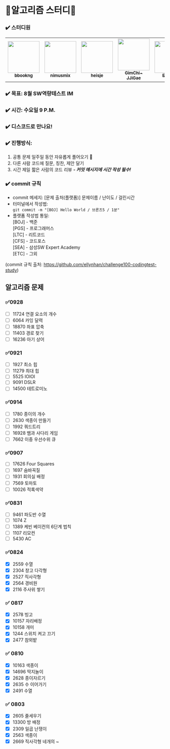 # 🎇알고리즘 스터디🎇

### ✔️ 스터디원
<table>
  <tr>
   <td align="center"><a href="https://github.com/bbookng"><img src="https://avatars.githubusercontent.com/u/109321163?v=4" width="100px;" alt=""/>
   <br /><sub><b>bbookng</b><br></sub></a></td>
   <td align="center"><a href="https://github.com/nimusmix"><img src="https://avatars.githubusercontent.com/u/109320569?s=400" width="100px;" alt=""/>
   <br /><sub><b>nimusmix</b><br></sub></a></td>
   <td align="center"><a href="https://github.com/heisje"><img src="https://avatars.githubusercontent.com/u/109322450?v=4" width="100px;" alt=""/>
   <br /><sub><b>heisje</b><br></sub></a></td>
   <td align="center"><a href="https://github.com/GimChi-JJiGae"><img src="https://avatars.githubusercontent.com/u/54613889?v=4" width="100px;" alt=""/>
   <br /><sub><b>GimChi-JJiGae</b><br></sub></a></td>
   <td align="center"><a href="https://github.com/EZ-000"><img src="https://avatars.githubusercontent.com/u/85544352?v=4" width="100px;" alt=""/>
   <br /><sub><b>EZ-000</b><br></sub></a></td>
   <td align="center"><a href="https://github.com/Choihyoungkyu"><img src="https://avatars.githubusercontent.com/u/109322428?v=4" width="100px;" alt=""/>
   <br /><sub><b>Choihyoungkyu</b><br></sub></a></td>
  </tr>
</table>

### ✔️ 목표: 8월 SW역량테스트 IM

### ✔️ 시간: 수요일 9 P.M.

### ✔️ 디스코드로 만나요!

### ✔️ 진행방식:
1. 공통 문제 일주일 동안 자유롭게 풀어오기 🌱
2. 다른 사람 코드에 질문, 칭찬, 제안 달기
3. 시간 제일 짧은 사람의 코드 리뷰 ***- 커밋 메시지에 시간 작성 필수!***

### ✔️ commit 규칙
* commit 메세지: [문제 출처(플랫폼)] 문제이름 / 난이도 / 걸린시간
* 터미널에서 작성법:  
```git commit -m "[BOJ] Hello World / 브론즈5 / 1분"```
* 플랫폼 작성법 통일:  
  [BOJ] - 백준  
  [PGS] - 프로그래머스  
  [LTC] - 리트코드  
  [CFS] - 코드포스  
  [SEA] - 삼성SW Expert Academy  
  [ETC] - 그외  
  

(commit 규칙 출처: https://github.com/ellynhan/challenge100-codingtest-study)



## 알고리즘 문제

### ✅0928

- [ ] 11724 연결 요소의 개수
- [ ] 6064 카잉 달력
- [ ] 18870 좌표 압축
- [ ] 11403 경로 찾기
- [ ] 16236 아기 상어

### ✅0921

- [ ] 1927 최소 힙
- [ ] 11279 최대 힙
- [ ] 5525 IOIOI
- [ ] 9091 DSLR
- [ ] 14500 테트로미노

### ✅0914

- [ ] 1780 종이의 개수
- [ ] 2630 색종이 만들기
- [ ] 1992 쿼드트리
- [ ] 16928 뱀과 사다리 게임
- [ ] 7662 이중 우선수위 큐

### ✅0907

- [ ] 17626 Four Squares 
- [ ] 1697 숨바꼭질
- [ ] 1931 회의실 배정
- [ ] 7569 토마토
- [ ] 10026 적록색약

### ✅0831

- [ ] 9461 파도반 수열 
- [ ] 1074 Z
- [ ] 1389 케빈 베이컨의 6단계 법칙
- [ ] 1107 리모컨 
- [ ] 5430 AC 

### ✅0824

- [x] 2559 수열
- [x] 2304 창고 다각형
- [x] 2527 직사각형
- [x] 2564 경비원
- [x] 2116 주사위 쌓기

### ✅ 0817

- [x] 2578 빙고
- [x] 10157 자리배정
- [x] 10158 개미
- [x] 1244 스위치 켜고 끄기
- [x] 2477 참외밭

### ✅ 0810

- [x] 10163 색종이
- [x] 14696 딱지놀이
- [x] 2628 종이자르기
- [x] 2635 수 이어가기
- [x] 2491 수열

### ✅ 0803

- [x] 2605 줄세우기
- [x] 13300 방 배정
- [x] 2309 일곱 난쟁이
- [x] 2563 색종이
- [x] 2669 직사각형 네개의 ~
